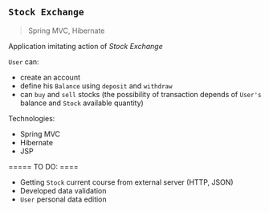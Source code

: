 ## `Stock Exchange`
>Spring MVC, Hibernate

Application imitating action of *Stock Exchange*

`User` can:
* create an account
* define his `Balance` using `deposit` and `withdraw` 
* can `buy` and `sell` stocks 
(the possibility of transaction depends of `User's` balance and `Stock` available quantity) 

Technologies:
* Spring MVC
* Hibernate 
* JSP

===== TO DO: ====
* Getting `Stock` current course from external server (HTTP, JSON) 
* Developed data validation
* `User` personal data edition


